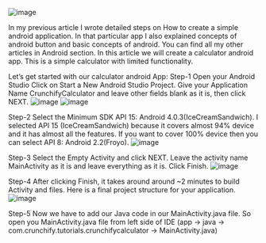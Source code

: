 ![image](https://github.com/SavvyChic42/Android/assets/151141927/8b507095-99bd-4752-9ab0-3aa8a5fc7d82)

In my previous article I wrote detailed steps on How to create a simple android application. In that particular app I also explained concepts of android button and basic concepts of android.
You can find all my other articles in Android section.
In this article we will create a calculator android app. This is a simple calculator with limited functionality.

Let’s get started with our calculator android App:
Step-1
Open your Android Studio
Click on Start a New Android Studio Project.
Give your Application Name CrunchifyCalculator  and leave other fields blank as it is, then click NEXT.
![image](https://github.com/SavvyChic42/Android/assets/151141927/d50320a1-aa93-4438-8c82-5a766e192279)
![image](https://github.com/SavvyChic42/Android/assets/151141927/b5843e22-018a-4ad7-a2bd-5b1119a2397a)

Step-2
Select the Minimum SDK API 15: Android 4.0.3(IceCreamSandwich). I selected API 15 (IceCreamSandwich) because it covers almost 94% device and it 
has almost all the features. If you want to cover 100% device then you can select API 8: Android 2.2(Froyo).
![image](https://github.com/SavvyChic42/Android/assets/151141927/b9159db7-b950-478c-8af3-911c7b52ff94)

Step-3
Select the Empty Activity and click NEXT.
Leave the activity name MainActivity as it is and leave everything as it is. Click Finish.
![image](https://github.com/SavvyChic42/Android/assets/151141927/93a49fb3-9229-4b40-90f0-93555094ce20)

Step-4
After clicking Finish, it takes around around ~2 minutes to build Activity and files.
Here is a final project structure for your application.
![image](https://github.com/SavvyChic42/Android/assets/151141927/ac2b032b-bd33-4201-b984-eb04800271f7)

Step-5
Now we have to add our Java code in our MainActivity.java file.
So open you MainActivity.java file from left side of IDE (app  -> java -> com.crunchify.tutorials.crunchifycalculator -> MainActivity.java)








